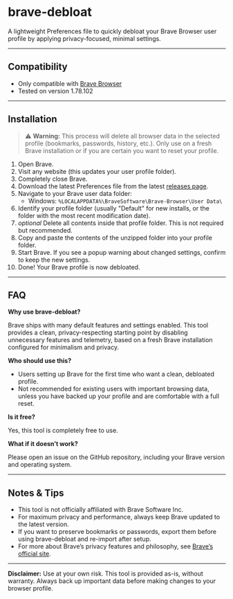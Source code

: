 # brave-debloat

A lightweight Preferences file to quickly debloat your Brave Browser user profile by applying privacy-focused, minimal settings.

---

## Compatibility

- Only compatible with [Brave Browser](https://brave.com)
- Tested on version 1.78.102

---

## Installation

> ⚠️ **Warning:** This process will delete all browser data in the selected profile (bookmarks, passwords, history, etc.). Only use on a fresh Brave installation or if you are certain you want to reset your profile.

1. Open Brave.
2. Visit any website (this updates your user profile folder).
3. Completely close Brave.
4. Download the latest Preferences file from the latest [releases page](https://github.com/RedCrafter07/brave-debloat/releases/latest).
5. Navigate to your Brave user data folder:  
   - Windows: `%LOCALAPPDATA%\BraveSoftware\Brave-Browser\User Data\`
6. Identify your profile folder (usually "Default" for new installs, or the folder with the most recent modification date).
7. *optional* Delete all contents inside that profile folder. This is not required but recommended.
8. Copy and paste the contents of the unzipped folder into your profile folder.
9. Start Brave. If you see a popup warning about changed settings, confirm to keep the new settings.
10. Done! Your Brave profile is now debloated.

---

## FAQ

**Why use brave-debloat?**

Brave ships with many default features and settings enabled. This tool provides a clean, privacy-respecting starting point by disabling unnecessary features and telemetry, based on a fresh Brave installation configured for minimalism and privacy.

**Who should use this?**

- Users setting up Brave for the first time who want a clean, debloated profile.
- Not recommended for existing users with important browsing data, unless you have backed up your profile and are comfortable with a full reset.

**Is it free?**

Yes, this tool is completely free to use.

**What if it doesn’t work?**

Please open an issue on the GitHub repository, including your Brave version and operating system.

---

## Notes & Tips

- This tool is not officially affiliated with Brave Software Inc.
- For maximum privacy and performance, always keep Brave updated to the latest version.
- If you want to preserve bookmarks or passwords, export them before using brave-debloat and re-import after setup.
- For more about Brave’s privacy features and philosophy, see [Brave’s official site](https://brave.com).

---

**Disclaimer:**
Use at your own risk. This tool is provided as-is, without warranty. Always back up important data before making changes to your browser profile.
